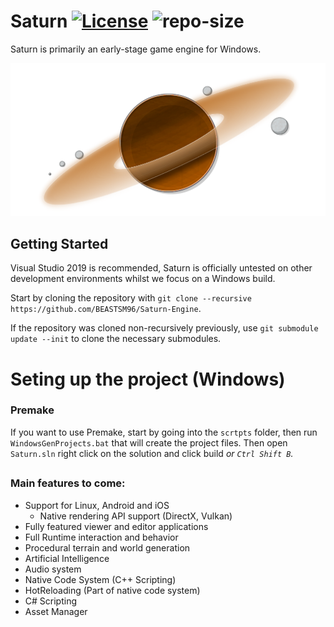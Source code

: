# Saturn [![License](https://img.shields.io/badge/license-MIT-green.svg)](https://github.com/BEASTSM96/Sparky-Engine/blob/master/LICENSE) ![repo-size](https://img.shields.io/github/repo-size/BEASTSM96/Sparky-Engine)


Saturn is primarily an early-stage game engine for Windows.

![SaturnLogo](/Titan/assets/.github/i/sat/SaturnLogov1.png?raw=true "SaturnLogov1")

## Getting Started
Visual Studio 2019 is recommended, Saturn is officially untested on other development environments whilst we focus on a Windows build.

Start by cloning the repository with `git clone --recursive https://github.com/BEASTSM96/Saturn-Engine`.

If the repository was cloned non-recursively previously, use `git submodule update --init` to clone the necessary submodules.

# Seting up the project (Windows)

### Premake

If you want to use Premake, start by going into the `scrtpts` folder, then run `WindowsGenProjects.bat` that will create the project files.
Then open `Saturn.sln` right click on the solution and click build *or `Ctrl Shift B`.*

## 

### Main features to come:
- Support for Linux, Android and iOS
    - Native rendering API support (DirectX, Vulkan)
- Fully featured viewer and editor applications
- Full Runtime interaction and behavior
- Procedural terrain and world generation
- Artificial Intelligence
- Audio system
- Native Code System (C++ Scripting)
- HotReloading (Part of native code system)
- C# Scripting
- Asset Manager

